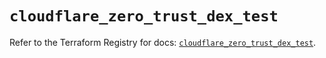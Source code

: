 # `cloudflare_zero_trust_dex_test`

Refer to the Terraform Registry for docs: [`cloudflare_zero_trust_dex_test`](https://registry.terraform.io/providers/cloudflare/cloudflare/4.43.0/docs/resources/zero_trust_dex_test).
